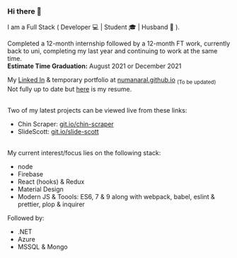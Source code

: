 ### Hi there 👋
I am a Full Stack ( Developer 💻 | Student 🎓 | Husband 💍 ).  
  
Completed a 12-month internship followed by a 12-month FT work, currently back to uni, completing my last year and continuing to work at the same time.  
**Estimate Time Graduation:** August 2021 or December 2021

My [Linked In](https://www.linkedin.com/in/numanaral/) & temporary portfolio at [numanaral.github.io](https://numanaral.github.io) <sub>(To be updated)</sub>  
Not fully up to date but [here](https://drive.google.com/file/d/1LJnFmgMGGjY0w8M7fK5Ar6jyuPrv9l-v/view?usp=sharing) is my resume.

&nbsp;  
Two of my latest projects can be viewed live from these links:
- Chin Scraper: [git.io/chin-scraper](https://git.io/chin-scraper)
- SlideScott: [git.io/slide-scott](https://git.io/slide-scott)

&nbsp;  
My current interest/focus lies on the following stack:
- node
- Firebase
- React (hooks) & Redux
- Material Design
- Modern JS & Toools: ES6, 7 & 9 along with webpack, babel, eslint & prettier, plop & inquirer

Followed by:
- .NET
- Azure
- MSSQL & Mongo 

<!--
**numanaral/numanaral** is a ✨ _special_ ✨ repository because its `README.md` (this file) appears on your GitHub profile.

Here are some ideas to get you started:

- 🔭 I’m currently working on ...
- 🌱 I’m currently learning ...
- 👯 I’m looking to collaborate on ...
- 🤔 I’m looking for help with ...
- 💬 Ask me about ...
- 📫 How to reach me: ...
- 😄 Pronouns: ...
- ⚡ Fun fact: ...
-->

